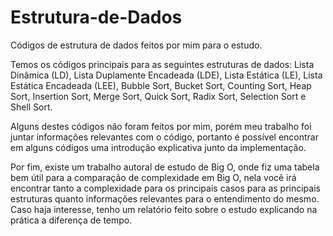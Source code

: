 # Estrutura-de-Dados
Códigos de estrutura de dados feitos por mim para o estudo.

Temos os códigos principais para as seguintes estruturas de dados: 
Lista Dinâmica (LD), Lista Duplamente Encadeada (LDE), Lista Estática (LE), Lista Estática Encadeada (LEE), Bubble Sort, Bucket Sort, Counting Sort, Heap Sort, Insertion Sort, Merge Sort, Quick Sort, Radix Sort, Selection Sort e Shell Sort.

Alguns destes códigos não foram feitos por mim, porém meu trabalho foi juntar informações relevantes com o código, portanto é possível encontrar em alguns códigos uma introdução explicativa junto da implementação.

Por fim, existe um trabalho autoral de estudo de Big O, onde fiz uma tabela bem útil para a comparação de complexidade em Big O, nela você irá encontrar tanto a complexidade para os principais casos para as principais estruturas quanto informações relevantes para o entendimento do mesmo. Caso haja interesse, tenho um relatório feito sobre o estudo explicando na prática a diferença de tempo.
